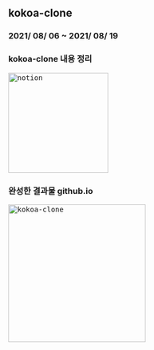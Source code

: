 ## kokoa-clone

### 2021/ 08/ 06 ~ 2021/ 08/ 19

### kokoa-clone 내용 정리
[<kbd><img width="200" alt="notion" src="https://user-images.githubusercontent.com/50203674/129452011-d1256eff-fb0d-4048-82f7-534ded0f6221.png"/></kbd>](https://pastoral-kryptops-7c4.notion.site/0a384fe73d224e9ab56c138d09ba3c09) 

### 완성한 결과물 github.io
[<kbd><img width="275" alt="kokoa-clone" src="https://user-images.githubusercontent.com/50203674/128726597-3f4393b7-6d4b-48d1-9918-6d586d0abce9.png"></kbd>](https://k010103.github.io/kokoa-clone/)
